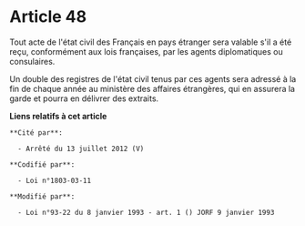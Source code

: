 # Article 48

Tout acte de l'état civil des Français en pays étranger sera valable s'il a été reçu, conformément aux lois françaises, par
les agents diplomatiques ou consulaires.

Un double des registres de l'état civil tenus par ces agents sera adressé à la fin de chaque année au ministère des affaires
étrangères, qui en assurera la garde et pourra en délivrer des extraits.

**Liens relatifs à cet article**

	**Cité par**:

	  - Arrêté du 13 juillet 2012 (V)

	**Codifié par**:

	  - Loi n°1803-03-11

	**Modifié par**:

	  - Loi n°93-22 du 8 janvier 1993 - art. 1 () JORF 9 janvier 1993
